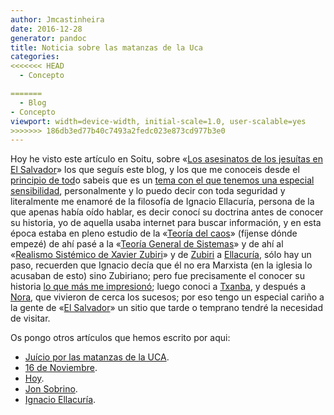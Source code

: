 ```yaml
---
author: Jmcastinheira
date: 2016-12-28
generator: pandoc
title: Noticia sobre las matanzas de la Uca
categories:
<<<<<<< HEAD
  - Concepto

=======
  - Blog
- Concepto
viewport: width=device-width, initial-scale=1.0, user-scalable=yes
>>>>>>> 186db3ed77b40c7493a2fedc023e873cd977b3e0
---
```




Hoy he visto este artículo en Soitu, sobre «[Los asesinatos de los
jesuítas en El
Salvador](http://www.soitu.es/soitu/2009/03/10/losdesastresdelaguerra/1236703552_191733.html)»
los que seguís este blog, y los que me conoceis desde el [principio de
tod](http://lorealenelespejo.blogspot.com/)o sabeis que es un [tema con
el que tenemos una especial
sensibilidad](http://entelequia.bligoo.com/tag/teologiadelaliberacion),
personalmente y lo puedo decir con toda seguridad y literalmente me
enamoré de la filosofía de Ignacio Ellacuría, persona de la que apenas
había oído hablar, es decir conocí su doctrina antes de conocer su
historia, yo de aquella usaba internet para buscar información, y en
esta época estaba en pleno estudio de la «[Teoría del
caos](http://es.wikipedia.org/wiki/Teor%C3%ADa_del_caos)» (fíjense dónde
empezé) de ahí pasé a la «[Teoría General de
Sistemas](http://es.wikipedia.org/wiki/Teor%C3%ADa_general_de_sistemas)»
y de ahí al «[Realismo Sistémico de Xavier
Zubiri](http://www.euskalnet.net/adaher/tesis.htm)» y de
[Zubiri](http://es.wikipedia.org/wiki/Zubiri) a
[Ellacuría](http://es.wikipedia.org/wiki/Ignacio_Ellacuria), sólo hay un
paso, recuerden que Ignacio decía que él no era Marxista (en la iglesia
lo acusaban de esto) sino Zubiriano; pero fue precisamente el conocer su
historia [lo que más me
impresionó](http://entelequia.bligoo.com/content/view/132151/Ignacio_Ellacuria.html);
luego conoci a [Txanba](http://txanba.bligoo.com/), y después a
[Nora](http://puertadenora.blogspot.com/), que vivieron de cerca los
sucesos; por eso tengo un especial cariño a la gente de «[El
Salvador](http://es.wikipedia.org/wiki/El_Salvador)» un sitio que tarde
o temprano tendré la necesidad de visitar.

Os pongo otros artículos que hemos escrito por aqui:

-   [Juício por las matanzas de la
    UCA](http://entelequia.bligoo.com/content/view/428259/Juicio_por_las_matanzas_de_la_UCA.html).
-   [16 de
    Noviembre](http://entelequia.bligoo.com/content/view/320841/16_de_noviembre.html).
-   [Hoy](http://entelequia.bligoo.com/content/view/132074/Hoy.html).
  -   [Jon
    Sobrino](http://entelequia.bligoo.com/content/view/132150/Jon_Sobrino.html).
  -   [Ignacio
    Ellacuría](http://entelequia.bligoo.com/content/view/132151/Ignacio_Ellacuria.html).
